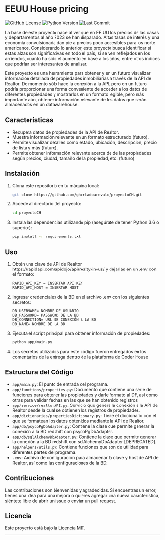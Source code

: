 # EEUU House pricing

![GitHub License](https://img.shields.io/github/license/ghurtadoarevalo/proyectoCH)
![Python Version](https://img.shields.io/badge/python-%3E%3D3.6-blue)
![Last Commit](https://img.shields.io/github/last-commit/ghurtadoarevalo/proyectoCH)

La base de este proyecto nace al ver que en EE.UU los precios de las casas y departamentos al año 2023 se han disparado. Altas tasas de interés y una economía convulsionada dan pie a precios poco accesibles para los norte americanos. Considerando lo anterior, este proyecto busca identificar si estas alzas son significativas en todo el país, si se ven reflejados en los arriendos, cuánto ha sido el aumento en base a los años, entre otros índices que podrían ser interesantes de analizar.

Este proyecto es una herramienta para obtener y en un futuro visualizar información detallada de propiedades inmobiliarias a través de la API de Realtor. De momento sólo hace la conexión a la API, pero en un futuro podría proporcionar una forma conveniente de acceder a los datos de diferentes propiedades y mostrarlos en un formato legible, pero más importante aún, obtener información relevante de los datos que serán almacenados en un datawarehouse. 

## Características

- Recupera datos de propiedades de la API de Realtor.
- Muestra información relevante en un formato estructurado (futuro).
- Permite visualizar detalles como estado, ubicación, descripción, precio de lista y más (futuro).
- Permite obtener información relevante acerca de de las propiedades según precios, ciudad, tamaño de la propiedad, etc. (futuro)


## Instalación

1. Clona este repositorio en tu máquina local:

   ```bash
   git clone https://github.com/ghurtadoarevalo/proyectoCH.git
   ```

2. Accede al directorio del proyecto:

   ```bash
   cd proyectoCH
   ```

3. Instala las dependencias utilizando pip (asegúrate de tener Python 3.6 o superior):

   ```bash
   pip install -r requirements.txt
   ```

## Uso

1. Obtén una clave de API de Realtor https://rapidapi.com/apidojo/api/realty-in-us/ y dejarlas en un .env con el formato:
    
    ```plaintext
    RAPID_API_KEY = INSERTAR API KEY
    RAPID_API_HOST = INSERTAR HOST 
    ```

2. Ingresar credenciales de la BD en el archivo .env con los siguientes secretos:

   ```plaintext
   DB_USERNAME= NOMBRE DE USUARIO
   DB_PASSWORD= PASSWORD DE LA BD
   DB_CONNECTION= URL DE CONEXIÓN A LA BD
   DB_NAME= NOMBRE DE LA BD
   ```

3. Ejecuta el script principal para obtener información de propiedades:

   ```bash
   python app/main.py
   ```

4. Los secretos utilizados para este código fueron entregados en los comentarios de la entrega dentro de la plataforma de Coder House

## Estructura del Código

- `app/main.py`: El punto de entrada del programa.
- `app/functions/properties.py`: Documento que contiene una serie de funciones para obtener las propiedades y darle formato al DF, así como otras para validar fechas en las que se han obtenido registros.
- `app/service/realtorAPI.py`: Servicio que genera la conexión a la API de Realtor desde la cual se obtienen los registros de propiedades.
- `app/dictionaries/propertiesDictionary.py`: Tiene el diccionario con el que se formatean los datos obtenidos mediante la API de Realtor. 
- `app/db/psycoPgDbAdapter.py`: Contiene la clase que permite generar la conexión a la BD redshift con psycoPgDbAdapter. 
- `app/db/sqlAlchemyDbAdapter.py`: Contiene la clase que permite generar la conexión a la BD redshift con sqlAlchemyDbAdapter [DEPRECATED]. 
- `app/helpers/utils.py`: Contiene funciones que son de utilidad para diferentes partes del programa.
- `.env`: Archivo de configuración para almacenar la clave y host de API de Realtor, así como las configuraciones de la BD.

## Contribuciones

Las contribuciones son bienvenidas y agradecidas. Si encuentras un error, tienes una idea para una mejora o quieres agregar una nueva característica, siéntete libre de abrir un issue o enviar un pull request.

## Licencia

Este proyecto está bajo la Licencia [MIT](LICENSE).

---